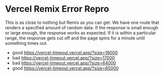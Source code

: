 # Vercel Remix Error Repro

This is as close to nothing but Remix as you can get. We have one route that
renders a specified amount of random data. If the response is small enough
or large enough, the response works as expected. If it is within a particular
range, the response gets cut off and the page spins for a minute until something
times out.

* good https://vercel-timeout.vercel.app/?size=16000
* bad https://vercel-timeout.vercel.app/?size=17000
* bad https://vercel-timeout.vercel.app/?size=64000
* good https://vercel-timeout.vercel.app/?size=65000

